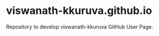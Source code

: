 viswanath-kkuruva.github.io
===========================

Repository to develop viswanath-kkuruva GitHub User Page.




